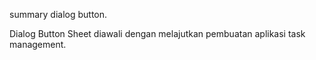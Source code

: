 summary dialog button.

Dialog Button Sheet
diawali dengan melajutkan pembuatan aplikasi task management.
